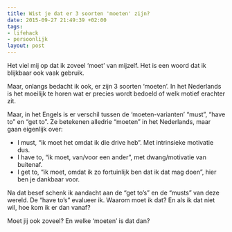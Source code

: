 ```yaml
---
title: Wist je dat er 3 soorten 'moeten' zijn?
date: 2015-09-27 21:49:39 +02:00
tags:
- lifehack
- persoonlijk
layout: post
---
```


Het viel mij op dat ik zoveel ‘moet’ van mijzelf. Het is een woord dat ik blijkbaar ook vaak gebruik.

Maar, onlangs bedacht ik ook, er zijn 3 soorten ‘moeten’. In het Nederlands is het moeilijk te horen wat er precies wordt bedoeld of welk motief erachter zit.

Maar, in het Engels is er verschil tussen de ‘moeten-varianten’ “must”, “have to” en “get to”. Ze betekenen alledrie “moeten” in het Nederlands, maar gaan eigenlijk over:

- I must, “ik moet het omdat ik die drive heb”. Met intrinsieke motivatie dus.
- I have to, “ik moet, van/voor een ander”, met dwang/motivatie van buitenaf.
- I get to, “ik moet, omdat ik zo fortuinlijk ben dat ik dat mag doen”, hier ben je dankbaar voor.

Na dat besef schenk ik aandacht aan de “get to’s” en de “musts” van deze wereld. De “have to’s” evalueer ik. Waarom moet ik dat? En als ik dat niet wil, hoe kom ik er dan vanaf?

Moet jij ook zoveel? En welke ‘moeten’ is dat dan?